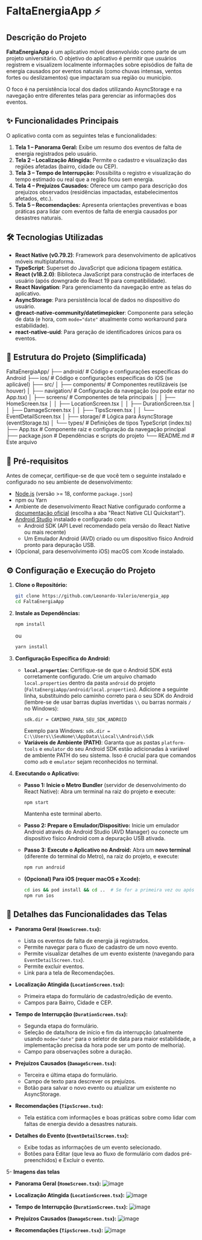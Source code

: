 # FaltaEnergiaApp ⚡

## Descrição do Projeto

**FaltaEnergiaApp** é um aplicativo móvel desenvolvido como parte de um projeto universitário. O objetivo do aplicativo é permitir que usuários registrem e visualizem localmente informações sobre episódios de falta de energia causados por eventos naturais (como chuvas intensas, ventos fortes ou deslizamentos) que impactaram sua região ou município.

O foco é na persistência local dos dados utilizando AsyncStorage e na navegação entre diferentes telas para gerenciar as informações dos eventos.

## ✨ Funcionalidades Principais

O aplicativo conta com as seguintes telas e funcionalidades:

1.  **Tela 1 – Panorama Geral:** Exibe um resumo dos eventos de falta de energia registrados pelo usuário.
2.  **Tela 2 – Localização Atingida:** Permite o cadastro e visualização das regiões afetadas (bairro, cidade ou CEP).
3.  **Tela 3 – Tempo de Interrupção:** Possibilita o registro e visualização do tempo estimado ou real que a região ficou sem energia.
4.  **Tela 4 – Prejuízos Causados:** Oferece um campo para descrição dos prejuízos observados (residências impactadas, estabelecimentos afetados, etc.).
5.  **Tela 5 – Recomendações:** Apresenta orientações preventivas e boas práticas para lidar com eventos de falta de energia causados por desastres naturais.

## 🛠️ Tecnologias Utilizadas

* **React Native (v0.79.2)**: Framework para desenvolvimento de aplicativos móveis multiplataforma.
* **TypeScript**: Superset do JavaScript que adiciona tipagem estática.
* **React (v18.2.0)**: Biblioteca JavaScript para construção de interfaces de usuário (após downgrade do React 19 para compatibilidade).
* **React Navigation**: Para gerenciamento da navegação entre as telas do aplicativo.
* **AsyncStorage**: Para persistência local de dados no dispositivo do usuário.
* **@react-native-community/datetimepicker**: Componente para seleção de data (e hora, com `mode="date"` atualmente como workaround para estabilidade).
* **react-native-uuid**: Para geração de identificadores únicos para os eventos.

## 📂 Estrutura do Projeto (Simplificada)
FaltaEnergiaApp/
├── android/              # Código e configurações específicas do Android
├── ios/                  # Código e configurações específicas do iOS (se aplicável)
├── src/
│   ├── components/       # Componentes reutilizáveis (se houver)
│   ├── navigation/       # Configuração da navegação (ou pode estar no App.tsx)
│   ├── screens/          # Componentes de tela principais
│   │   ├── HomeScreen.tsx
│   │   ├── LocationScreen.tsx
│   │   ├── DurationScreen.tsx
│   │   ├── DamageScreen.tsx
│   │   ├── TipsScreen.tsx
│   │   └── EventDetailScreen.tsx
│   ├── storage/          # Lógica para AsyncStorage (eventStorage.ts)
│   └── types/            # Definições de tipos TypeScript (index.ts)
├── App.tsx               # Componente raiz e configuração da navegação principal
├── package.json          # Dependências e scripts do projeto
└── README.md             # Este arquivo

## 🚀 Pré-requisitos

Antes de começar, certifique-se de que você tem o seguinte instalado e configurado no seu ambiente de desenvolvimento:

* [Node.js](https://nodejs.org/) (versão >= 18, conforme `package.json`)
* npm ou Yarn
* Ambiente de desenvolvimento React Native configurado conforme a [documentação oficial](https://reactnative.dev/docs/environment-setup) (escolha a aba "React Native CLI Quickstart").
* [Android Studio](https://developer.android.com/studio) instalado e configurado com:
    * Android SDK (API Level recomendado pela versão do React Native ou mais recente)
    * Um Emulador Android (AVD) criado ou um dispositivo físico Android pronto para depuração USB.
* (Opcional, para desenvolvimento iOS) macOS com Xcode instalado.

## ⚙️ Configuração e Execução do Projeto

1.  **Clone o Repositório:**
    ```bash
    git clone https://github.com/Leonardo-Valerio/energia_app
    cd FaltaEnergiaApp
    ```

2.  **Instale as Dependências:**
    ```bash
    npm install
    ```
    ou
    ```bash
    yarn install
    ```

3.  **Configuração Específica do Android:**
    * **`local.properties`**: Certifique-se de que o Android SDK está corretamente configurado. Crie um arquivo chamado `local.properties` dentro da pasta `android` do projeto (`FaltaEnergiaApp/android/local.properties`).
        Adicione a seguinte linha, substituindo pelo caminho correto para o seu SDK do Android (lembre-se de usar barras duplas invertidas `\\` ou barras normais `/` no Windows):
        ```properties
        sdk.dir = CAMINHO_PARA_SEU_SDK_ANDROID
        ```
        Exemplo para Windows: `sdk.dir = C:\\Users\\SeuNome\\AppData\\Local\\Android\\Sdk`
    * **Variáveis de Ambiente (PATH)**: Garanta que as pastas `platform-tools` e `emulator` do seu Android SDK estão adicionadas à variável de ambiente PATH do seu sistema. Isso é crucial para que comandos como `adb` e `emulator` sejam reconhecidos no terminal.

4.  **Executando o Aplicativo:**

    * **Passo 1: Inicie o Metro Bundler** (servidor de desenvolvimento do React Native):
        Abra um terminal na raiz do projeto e execute:
        ```bash
        npm start
        ```
        Mantenha este terminal aberto.

    * **Passo 2: Prepare o Emulador/Dispositivo:**
        Inicie um emulador Android através do Android Studio (AVD Manager) ou conecte um dispositivo físico Android com a depuração USB ativada.

    * **Passo 3: Execute o Aplicativo no Android:**
        Abra um **novo terminal** (diferente do terminal do Metro), na raiz do projeto, e execute:
        ```bash
        npm run android
        ```

    * **(Opcional) Para iOS (requer macOS e Xcode):**
        ```bash
        cd ios && pod install && cd ..  # Se for a primeira vez ou após adicionar libs nativas
        npm run ios
        ```

## 📖 Detalhes das Funcionalidades das Telas

* **Panorama Geral (`HomeScreen.tsx`):**
    * Lista os eventos de falta de energia já registrados.
    * Permite navegar para o fluxo de cadastro de um novo evento.
    * Permite visualizar detalhes de um evento existente (navegando para `EventDetailScreen.tsx`).
    * Permite excluir eventos.
    * Link para a tela de Recomendações.

* **Localização Atingida (`LocationScreen.tsx`):**
    * Primeira etapa do formulário de cadastro/edição de evento.
    * Campos para Bairro, Cidade e CEP.

* **Tempo de Interrupção (`DurationScreen.tsx`):**
    * Segunda etapa do formulário.
    * Seleção de data/hora de início e fim da interrupção (atualmente usando `mode="date"` para o seletor de data para maior estabilidade, a implementação precisa da hora pode ser um ponto de melhoria).
    * Campo para observações sobre a duração.

* **Prejuízos Causados (`DamageScreen.tsx`):**
    * Terceira e última etapa do formulário.
    * Campo de texto para descrever os prejuízos.
    * Botão para salvar o novo evento ou atualizar um existente no AsyncStorage.

* **Recomendações (`TipsScreen.tsx`):**
    * Tela estática com informações e boas práticas sobre como lidar com faltas de energia devido a desastres naturais.

* **Detalhes do Evento (`EventDetailScreen.tsx`):**
    * Exibe todas as informações de um evento selecionado.
    * Botões para Editar (que leva ao fluxo de formulário com dados pré-preenchidos) e Excluir o evento.

5- **Imagens das telas**

* **Panorama Geral (`HomeScreen.tsx`):**
   ![image](https://github.com/user-attachments/assets/46ae0d97-8841-4ecd-8d12-6b2febf9e74a)

* **Localização Atingida (`LocationScreen.tsx`):**
   ![image](https://github.com/user-attachments/assets/3e32b963-084c-4df8-9624-7de4017445d4)

* **Tempo de Interrupção (`DurationScreen.tsx`):**
   ![image](https://github.com/user-attachments/assets/ddce1083-3fe8-43ea-a956-15311a348208)

* **Prejuízos Causados (`DamageScreen.tsx`):**
   ![image](https://github.com/user-attachments/assets/de31cba7-8e48-4639-850e-98bf6591404f)

* **Recomendações (`TipsScreen.tsx`):**
   ![image](https://github.com/user-attachments/assets/16d6a769-a9a1-4845-9fbf-028de9fe6819)



